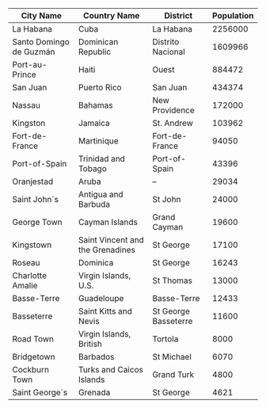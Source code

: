| City Name | Country Name | District | Population |
| --- | --- | --- | --- |
| La Habana | Cuba | La Habana | 2256000 |
| Santo Domingo de Guzmán | Dominican Republic | Distrito Nacional | 1609966 |
| Port-au-Prince | Haiti | Ouest | 884472 |
| San Juan | Puerto Rico | San Juan | 434374 |
| Nassau | Bahamas | New Providence | 172000 |
| Kingston | Jamaica | St. Andrew | 103962 |
| Fort-de-France | Martinique | Fort-de-France | 94050 |
| Port-of-Spain | Trinidad and Tobago | Port-of-Spain | 43396 |
| Oranjestad | Aruba | – | 29034 |
| Saint John´s | Antigua and Barbuda | St John | 24000 |
| George Town | Cayman Islands | Grand Cayman | 19600 |
| Kingstown | Saint Vincent and the Grenadines | St George | 17100 |
| Roseau | Dominica | St George | 16243 |
| Charlotte Amalie | Virgin Islands, U.S. | St Thomas | 13000 |
| Basse-Terre | Guadeloupe | Basse-Terre | 12433 |
| Basseterre | Saint Kitts and Nevis | St George Basseterre | 11600 |
| Road Town | Virgin Islands, British | Tortola | 8000 |
| Bridgetown | Barbados | St Michael | 6070 |
| Cockburn Town | Turks and Caicos Islands | Grand Turk | 4800 |
| Saint George´s | Grenada | St George | 4621 |
